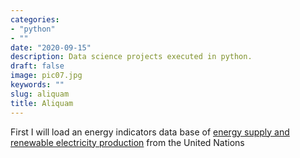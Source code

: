 ```yaml
---
categories:
- "python"
- ""
date: "2020-09-15"
description: Data science projects executed in python.
draft: false
image: pic07.jpg
keywords: ""
slug: aliquam
title: Aliquam
---
```


First I will load an energy indicators data base of [energy supply and renewable electricity production](https://wfvvjvoqmcoaadnahbleeb.coursera-apps.org/notebooks/Energy%20Indicators.xls) from the United Nations  
  
  
  